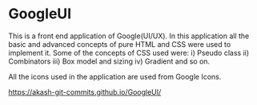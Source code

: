 # GoogleUI
This is a front end application of Google(UI/UX). 
In this application all the basic and advanced concepts of pure HTML and CSS were used to implement it.
Some of the concepts of CSS used were:
i) Pseudo class
ii) Combinators
iii) Box model and sizing
iv) Gradient and so on.

All the icons used in the application are used from Google Icons.

https://akash-git-commits.github.io/GoogleUI/

